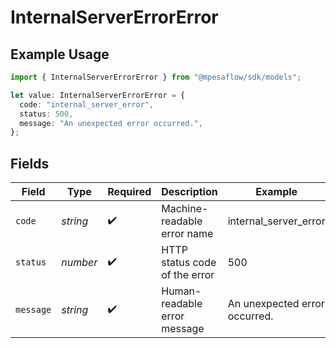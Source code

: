 # InternalServerErrorError

## Example Usage

```typescript
import { InternalServerErrorError } from "@mpesaflow/sdk/models";

let value: InternalServerErrorError = {
  code: "internal_server_error",
  status: 500,
  message: "An unexpected error occurred.",
};
```

## Fields

| Field                         | Type                          | Required                      | Description                   | Example                       |
| ----------------------------- | ----------------------------- | ----------------------------- | ----------------------------- | ----------------------------- |
| `code`                        | *string*                      | :heavy_check_mark:            | Machine-readable error name   | internal_server_error         |
| `status`                      | *number*                      | :heavy_check_mark:            | HTTP status code of the error | 500                           |
| `message`                     | *string*                      | :heavy_check_mark:            | Human-readable error message  | An unexpected error occurred. |